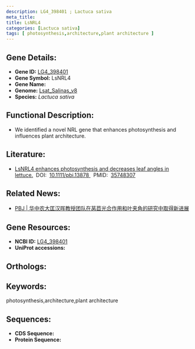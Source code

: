 ```yaml
---
description: LG4_398401 ; Lactuca sativa
meta_title:
title: LsNRL4
categories: [Lactuca sativa]
tags: [ photosynthesis,architecture,plant architecture ]
---
```


## Gene Details:
- **Gene ID:**	[LG4_398401]()
- **Gene Symbol:** LsNRL4
- **Gene Name:** 
- **Genome:** [Lsat_Salinas_v8]()
- **Species:** *Lactuca sativa*

## Functional Description:
   - We identified a novel NRL gene that enhances photosynthesis and influences plant architecture. 

## Literature:
   - [LsNRL4 enhances photosynthesis and decreases leaf angles in lettuce.]( https://onlinelibrary.wiley.com/doi/10.1111/pbi.13878)&nbsp;&nbsp;DOI:&nbsp;&nbsp;[10.1111/pbi.13878 ](https://onlinelibrary.wiley.com/doi/10.1111/pbi.13878)&nbsp;&nbsp;PMID:&nbsp;&nbsp;[35748307](https://pubmed.ncbi.nlm.nih.gov/35748307/)

## Related News:
   - [PBJ | 华中农大匡汉晖教授团队在莴苣光合作用和叶夹角的研究中取得新进展](https://mp.weixin.qq.com/s?__biz=Mzg3MDEwNDEyMg==&mid=2247531994&idx=2&sn=4f8b5a36944c8258393b32db34ac3297&chksm=ce90d08ff9e7599933d5040c2fb41b588a25043c4e59d657de112a570dec257b1f47ddd84462&scene=27#wechat_redirect)

## Gene Resources:
- **NCBI ID:** [LG4_398401](https://www.ncbi.nlm.nih.gov/gene/?term=LG4_398401)
- **UniProt accessions:** [](https://www.uniprot.org/uniprotkb//entry)

## Orthologs:


## Keywords:
photosynthesis,architecture,plant architecture

## Sequences:
- **CDS Sequence:**
- **Protein Sequence:**

